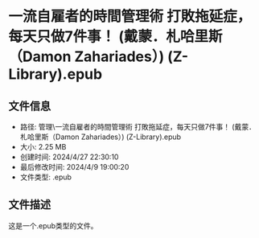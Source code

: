 ﻿# 一流自雇者的時間管理術 打敗拖延症，每天只做7件事！ (戴蒙．札哈里斯（Damon Zahariades）) (Z-Library).epub

## 文件信息
- 路径: 管理\一流自雇者的時間管理術 打敗拖延症，每天只做7件事！ (戴蒙．札哈里斯（Damon Zahariades）) (Z-Library).epub
- 大小: 2.25 MB
- 创建时间: 2024/4/27 22:30:10
- 最后修改时间: 2024/4/9 19:00:20
- 文件类型: .epub

## 文件描述
这是一个.epub类型的文件。

